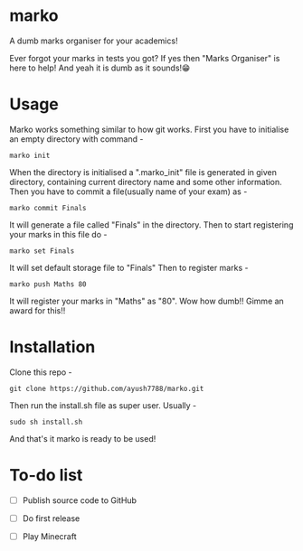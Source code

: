 # marko
A dumb marks organiser for your academics!

Ever forgot your marks in tests you got? If yes then "Marks Organiser" is here to help!
And yeah it is dumb as it sounds!😁
# Usage
Marko works something similar to how git works.
First you have to initialise an empty directory with command -
```
marko init
```
When the directory is initialised a ".marko_init" file is generated in given directory, containing current directory name and some other information.
Then you have to commit a file(usually name of your exam) as -
```
marko commit Finals
```
It will generate a file called "Finals" in the directory.
Then to start registering your marks in this file do -
```
marko set Finals
```
It will set default storage file to "Finals"
Then to register marks -
```
marko push Maths 80
```
It will register your marks in "Maths" as "80".
Wow how dumb!! Gimme an award for this!!
# Installation
Clone this repo - 
```
git clone https://github.com/ayush7788/marko.git
```
Then run the install.sh file as super user.
Usually -
```
sudo sh install.sh
```
And that's it marko is ready to be used!

# To-do list
- [ ] Publish source code to GitHub
- [ ] Do first release
- [ ] Play Minecraft

